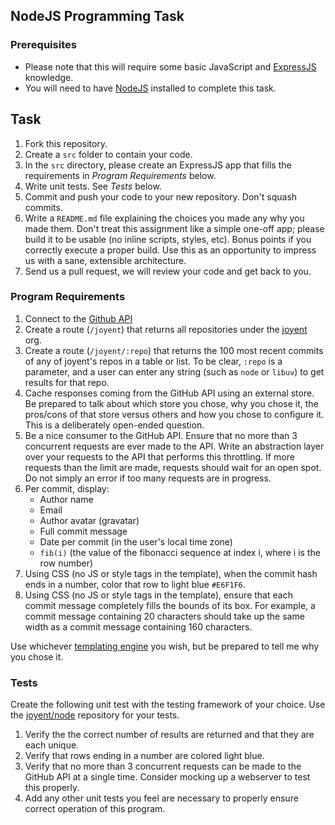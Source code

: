 ## NodeJS Programming Task


### Prerequisites

- Please note that this will require some basic JavaScript and [ExpressJS](http://expressjs.com/) knowledge. 
- You will need to have [NodeJS](http://www.nodejs.org/) installed to complete this task. 

## Task

1. Fork this repository.
1. Create a `src` folder to contain your code. 
1. In the `src` directory, please create an ExpressJS app that fills the requirements in *Program Requirements* below.
1. Write unit tests. See *Tests* below.
1. Commit and push your code to your new repository. Don't squash commits.
1. Write a `README.md` file explaining the choices you made any why you made them. Don't treat this assignment like a simple
one-off app; please build it to be usable (no inline scripts, styles, etc). Bonus points if you correctly execute a proper
build. Use this as an opportunity to impress us with a sane, extensible architecture.
1. Send us a pull request, we will review your code and get back to you.

### Program Requirements

1. Connect to the [Github API](http://developer.github.com/)
1. Create a route (`/joyent`) that returns all repositories under the [joyent](https://github.com/joyent) org.
1. Create a route (`/joyent/:repo`) that returns the 100 most recent commits of any of joyent's repos in a table or list. 
   To be clear, `:repo` is a parameter, and a user can enter any string (such as `node` or `libuv`) to get results for that repo.
1. Cache responses coming from the GitHub API using an external store. Be prepared to talk about which store you chose, why you chose it,
   the pros/cons of that store versus others and how you chose to configure it. This is a deliberately open-ended question.
1. Be a nice consumer to the GitHub API. Ensure that no more than 3 concurrent requests are ever made to the API. Write an abstraction layer
   over your requests to the API that performs this throttling. If more requests than the limit are made, requests should wait for an open spot.
   Do not simply an error if too many requests are in progress. 
1. Per commit, display:
   * Author name 
   * Email
   * Author avatar (gravatar)
   * Full commit message
   * Date per commit (in the user's local time zone)
   * `fib(i)` (the value of the fibonacci sequence at index i, where i is the row number)
1. Using CSS (no JS or style tags in the template), when the commit hash ends in a number, color that row to light blue `#E6F1F6`.
1. Using CSS (no JS or style tags in the template), ensure that each commit message completely fills the bounds of its box. For example,
   a commit message containing 20 characters should take up the same width as a commit message containing 160 characters.

Use whichever [templating engine](http://garann.github.io/template-chooser/) you wish, 
but be prepared to tell me why you chose it.

### Tests

Create the following unit test with the testing framework of your choice. 
Use the [joyent/node](https://github.com/joyent/node) repository for your tests.

1. Verify the the correct number of results are returned and that they are each unique. 
1. Verify that rows ending in a number are colored light blue.  
1. Verify that no more than 3 concurrent requests can be made to the GitHub API at a single time.
   Consider mocking up a webserver to test this properly. 
1. Add any other unit tests you feel are necessary to properly ensure correct operation of this program.